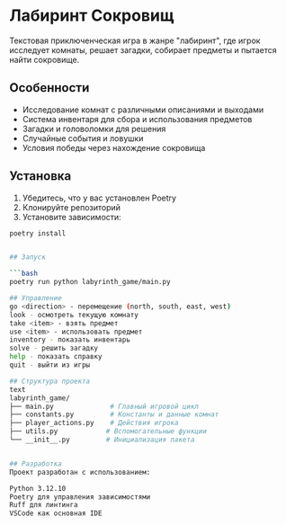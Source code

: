 # Лабиринт Сокровищ
Текстовая приключенческая игра в жанре "лабиринт", где игрок исследует комнаты, решает загадки, собирает предметы и пытается найти сокровище.

## Особенности
- Исследование комнат с различными описаниями и выходами
- Система инвентаря для сбора и использования предметов
- Загадки и головоломки для решения
- Случайные события и ловушки
- Условия победы через нахождение сокровища

## Установка
1. Убедитесь, что у вас установлен Poetry
2. Клонируйте репозиторий
3. Установите зависимости:

```bash
poetry install


## Запуск

```bash
poetry run python labyrinth_game/main.py

## Управление
go <direction> - перемещение (north, south, east, west)
look - осмотреть текущую комнату
take <item> - взять предмет
use <item> - использовать предмет
inventory - показать инвентарь
solve - решить загадку
help - показать справку
quit - выйти из игры

## Структура проекта
text
labyrinth_game/
├── main.py              # Главный игровой цикл
├── constants.py         # Константы и данные комнат
├── player_actions.py    # Действия игрока
├── utils.py            # Вспомогательные функции
└── __init__.py         # Инициализация пакета


## Разработка
Проект разработан с использованием:

Python 3.12.10
Poetry для управления зависимостями
Ruff для линтинга
VSCode как основная IDE